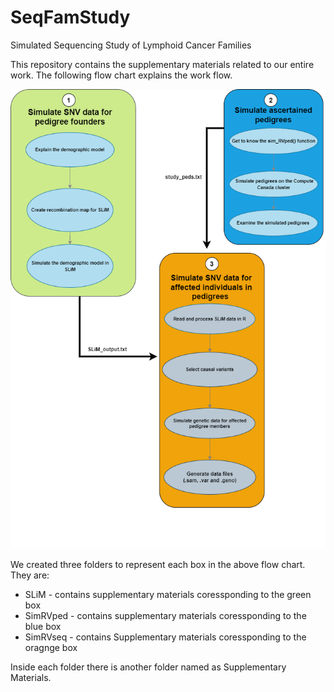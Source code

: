 # SeqFamStudy
Simulated Sequencing Study of Lymphoid Cancer Families

This repository contains the supplementary materials related to our entire work.  The following flow chart explains the work flow.

![Flow Chart](https://github.com/SFUStatgen/SeqFamStudy/blob/main/SLiM/Supplementary%20Materials/Flow%20Chart.png)

We created three folders to represent each box in the above flow chart. They are:

- SLiM - contains supplementary materials coressponding to the green box
- SimRVped - contains supplementary materials coressponding to the blue box
- SimRVseq - contains Supplementary materials coressponding to the oragnge box

Inside each folder there is another folder named as Supplementary Materials.

